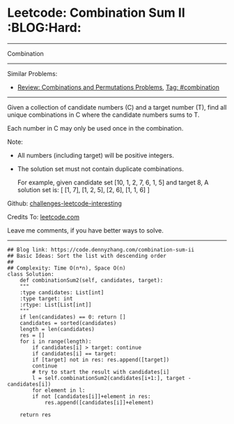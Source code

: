 
# Leetcode: Combination Sum II     :BLOG:Hard:

---

Combination  

---

Similar Problems:  

-   [Review: Combinations and Permutations Problems](https://code.dennyzhang.com/review-combination), [Tag: #combination](https://code.dennyzhang.com/tag/combination)

---

Given a collection of candidate numbers (C) and a target number (T), find all unique combinations in C where the candidate numbers sums to T.  

Each number in C may only be used once in the combination.  

Note:  

-   All numbers (including target) will be positive integers.
-   The solution set must not contain duplicate combinations.

    For example, given candidate set [10, 1, 2, 7, 6, 1, 5] and target 8, 
    A solution set is: 
    [
      [1, 7],
      [1, 2, 5],
      [2, 6],
      [1, 1, 6]
    ]

Github: [challenges-leetcode-interesting](https://github.com/DennyZhang/challenges-leetcode-interesting/tree/master/problems/combination-sum-ii)  

Credits To: [leetcode.com](https://leetcode.com/problems/combination-sum-ii/description/)  

Leave me comments, if you have better ways to solve.  

---

    ## Blog link: https://code.dennyzhang.com/combination-sum-ii
    ## Basic Ideas: Sort the list with descending order
    ##
    ## Complexity: Time O(n*n), Space O(n)
    class Solution:
        def combinationSum2(self, candidates, target):
    	"""
    	:type candidates: List[int]
    	:type target: int
    	:rtype: List[List[int]]
    	"""
    	if len(candidates) == 0: return []
    	candidates = sorted(candidates)
    	length = len(candidates)
    	res = []
    	for i in range(length):
    	    if candidates[i] > target: continue
    	    if candidates[i] == target:
    		if [target] not in res: res.append([target])
    		continue
    	    # try to start the result with candidates[i]
    	    l = self.combinationSum2(candidates[i+1:], target - candidates[i])
    	    for element in l:
    		if not [candidates[i]]+element in res:
    		    res.append([candidates[i]]+element)
    
    	return res

